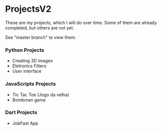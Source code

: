 # ProjectsV2

These are my projects, which I will do over time. Some of them are already completed, but others are not yet.

See "master branch" to view them.


### Python Projects

- Creating 3D images
- Eletronics Filters
- User interface

### JavaScripts Projects

- Tic Tac Toe (Jogo da velha)
- Bombman game

### Dart Projects

- JobFast App

